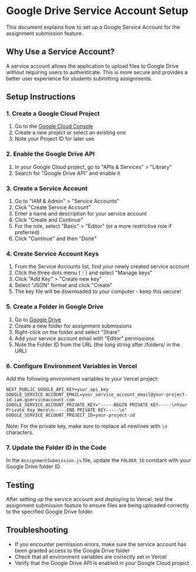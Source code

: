 # Google Drive Service Account Setup

This document explains how to set up a Google Service Account for the assignment submission feature.

## Why Use a Service Account?

A service account allows the application to upload files to Google Drive without requiring users to authenticate. This is more secure and provides a better user experience for students submitting assignments.

## Setup Instructions

### 1. Create a Google Cloud Project

1. Go to the [Google Cloud Console](https://console.cloud.google.com/)
2. Create a new project or select an existing one
3. Note your Project ID for later use

### 2. Enable the Google Drive API

1. In your Google Cloud project, go to "APIs & Services" > "Library"
2. Search for "Google Drive API" and enable it

### 3. Create a Service Account

1. Go to "IAM & Admin" > "Service Accounts"
2. Click "Create Service Account"
3. Enter a name and description for your service account
4. Click "Create and Continue"
5. For the role, select "Basic" > "Editor" (or a more restrictive role if preferred)
6. Click "Continue" and then "Done"

### 4. Create Service Account Keys

1. From the Service Accounts list, find your newly created service account
2. Click the three dots menu (⋮) and select "Manage keys"
3. Click "Add Key" > "Create new key"
4. Select "JSON" format and click "Create"
5. The key file will be downloaded to your computer - keep this secure!

### 5. Create a Folder in Google Drive

1. Go to [Google Drive](https://drive.google.com/)
2. Create a new folder for assignment submissions
3. Right-click on the folder and select "Share"
4. Add your service account email with "Editor" permissions
5. Note the Folder ID from the URL (the long string after /folders/ in the URL)

### 6. Configure Environment Variables in Vercel

Add the following environment variables to your Vercel project:

```
NEXT_PUBLIC_GOOGLE_API_KEY=your_api_key
GOOGLE_SERVICE_ACCOUNT_EMAIL=your_service_account_email@your-project-id.iam.gserviceaccount.com
GOOGLE_SERVICE_ACCOUNT_PRIVATE_KEY="-----BEGIN PRIVATE KEY-----\nYour Private Key Here\n-----END PRIVATE KEY-----\n"
GOOGLE_SERVICE_ACCOUNT_PROJECT_ID=your-project-id
```

Note: For the private key, make sure to replace all newlines with `\n` characters.

### 7. Update the Folder ID in the Code

In the `AssignmentSubmission.js` file, update the `FOLDER_ID` constant with your Google Drive folder ID.

## Testing

After setting up the service account and deploying to Vercel, test the assignment submission feature to ensure files are being uploaded correctly to the specified Google Drive folder.

## Troubleshooting

- If you encounter permission errors, make sure the service account has been granted access to the Google Drive folder
- Check that all environment variables are correctly set in Vercel
- Verify that the Google Drive API is enabled in your Google Cloud project
